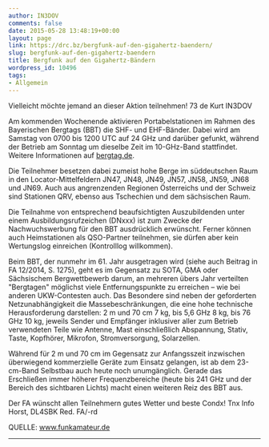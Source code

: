 ```yaml
---
author: IN3DOV
comments: false
date: 2015-05-28 13:48:19+00:00
layout: page
link: https://drc.bz/bergfunk-auf-den-gigahertz-baendern/
slug: bergfunk-auf-den-gigahertz-baendern
title: Bergfunk auf den Gigahertz-Bändern
wordpress_id: 10496
tags:
- Allgemein
---
```


Vielleicht möchte jemand an dieser Aktion teilnehmen! 73 de Kurt IN3DOV

Am kommenden Wochenende aktivieren Portabelstationen im Rahmen des Bayerischen Bergtags (BBT) die SHF- und EHF-Bänder. Dabei wird am Samstag von 0700 bis 1200 UTC auf 24 GHz und darüber gefunkt, während der Betrieb am Sonntag um dieselbe Zeit im 10-GHz-Band stattfindet. Weitere Informationen auf [bergtag.de](http://www.bergtag.de/).

Die Teilnehmer besetzen dabei zumeist hohe Berge im süddeutschen Raum in den Locator-Mittelfeldern JN47, JN48, JN49, JN57, JN58, JN59, JN68 und JN69. Auch aus angrenzenden Regionen Österreichs und der Schweiz sind Stationen QRV, ebenso aus Tschechien und dem sächsischen Raum.

Die Teilnahme von entsprechend beaufsichtigten Auszubildenden unter einem Ausbildungsrufzeichen (DNxxx) ist zum Zwecke der Nachwuchswerbung für den BBT ausdrücklich erwünscht. Ferner können auch Heimstationen als QSO-Partner teilnehmen, sie dürfen aber kein Wertungslog einreichen (Kontrolllog willkommen).

Beim BBT, der nunmehr im 61. Jahr ausgetragen wird (siehe auch Beitrag in FA 12/2014, S. 1275), geht es im Gegensatz zu SOTA, GMA oder Sächsischem Bergwettbewerb darum, an mehreren übers Jahr verteilten "Bergtagen" möglichst viele Entfernungspunkte zu erreichen – wie bei anderen UKW-Contesten auch. Das Besondere sind neben der geforderten Netzunabhängigkeit die Massebeschränkungen, die eine hohe technische Herausforderung darstellen: 2 m und 70 cm 7 kg, bis 5,6 GHz 8 kg, bis 76 GHz 10 kg, jeweils Sender und Empfänger inklusiver aller zum Betrieb verwendeten Teile wie Antenne, Mast einschließlich Abspannung, Stativ, Taste, Kopfhörer, Mikrofon, Stromversorgung, Solarzellen.

Während für 2 m und 70 cm im Gegensatz zur Anfangsszeit inzwischen überwiegend kommerzielle Geräte zum Einsatz gelangen, ist ab dem 23-cm-Band Selbstbau auch heute noch unumgänglich. Gerade das Erschließen immer höherer Frequenzbereiche (heute bis 241 GHz und der Bereich des sichtbaren Lichts) macht einen weiteren Reiz des BBT aus.

Der FA wünscht allen Teilnehmern gutes Wetter und beste Condx!
Tnx Info Horst, DL4SBK
Red. FA/-rd

QUELLE: www.funkamateur.de

****
